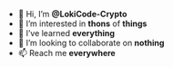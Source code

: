 - 👋 Hi, I’m **@LokiCode-Crypto**
- 👀 I’m interested in **thons** of **things**
- 🌱 I’ve learned **everything**
- 💞️ I’m looking to collaborate on **nothing**
- 📫 Reach me **everywhere**
